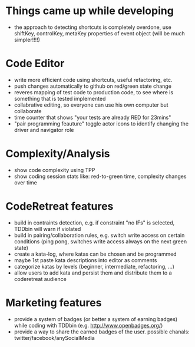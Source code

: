 # Things came up while developing
- the approach to detecting shortcuts is completely overdone, use shiftKey, controlKey, metaKey properties of event object (will be much simpler!!!!)

# Code Editor
- write more efficient code using shortcuts, useful refactoring, etc.
- push changes automatically to github on red/green state change
- reveres mapping of test code to production code, to see where is something that is tested implemented
- collabrative editing, so everyone can use his own computer but collaborate
- time counter that shows "your tests are already RED for 23mins"
- "pair programming feauture" toggle actor icons to identify changing the driver and navigator role

# Complexity/Analysis
- show code complexity using TPP
- show coding session stats like: red-to-green time, complexity changes over time

# CodeRetreat features
- build in contraints detection, e.g. if constraint "no IFs" is selected, TDDbin will warn if violated
- build in pairing/collaboration rules, e.g. switch write access on certain conditions (ping pong, switches write access always on the next green state)
- create a kata-log, where katas can be chosen and be programmed
- maybe 1st paste kata descriptions into editor as comments
- categorize katas by levels (beginner, intermediate, refactoring, ...)
- allow users to add kata and persist them and distribute them to a coderetreat audience

# Marketing features
- provide a system of badges (or better a system of earning badges) while coding with TDDbin (e.g. http://www.openbadges.org/)
- provide a way to share the earned badges of the user. possible chanals: twitter/facebook/anySocialMedia
